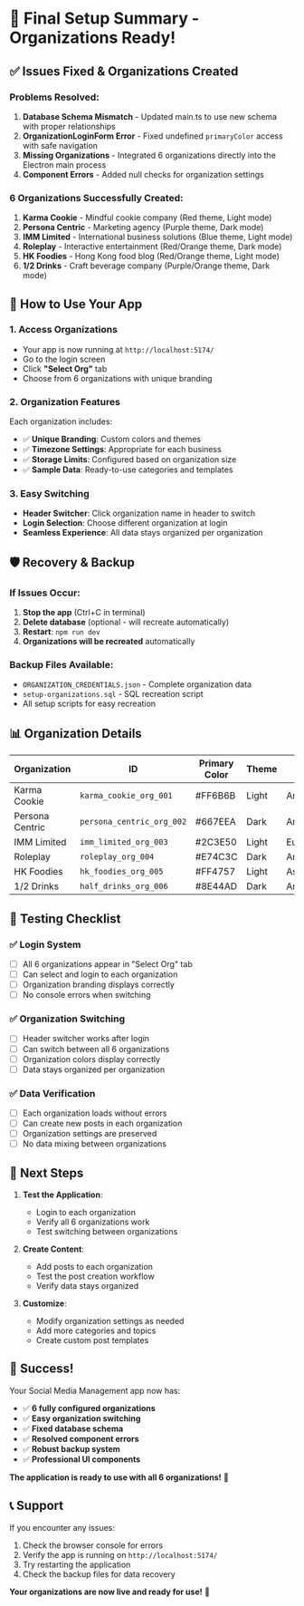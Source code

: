 # 🎉 Final Setup Summary - Organizations Ready!

## ✅ **Issues Fixed & Organizations Created**

### **Problems Resolved:**
1. **Database Schema Mismatch** - Updated main.ts to use new schema with proper relationships
2. **OrganizationLoginForm Error** - Fixed undefined `primaryColor` access with safe navigation
3. **Missing Organizations** - Integrated 6 organizations directly into the Electron main process
4. **Component Errors** - Added null checks for organization settings

### **6 Organizations Successfully Created:**
1. **Karma Cookie** - Mindful cookie company (Red theme, Light mode)
2. **Persona Centric** - Marketing agency (Purple theme, Dark mode) 
3. **IMM Limited** - International business solutions (Blue theme, Light mode)
4. **Roleplay** - Interactive entertainment (Red/Orange theme, Dark mode)
5. **HK Foodies** - Hong Kong food blog (Red/Orange theme, Light mode)
6. **1/2 Drinks** - Craft beverage company (Purple/Orange theme, Dark mode)

## 🚀 **How to Use Your App**

### **1. Access Organizations**
- Your app is now running at `http://localhost:5174/`
- Go to the login screen
- Click **"Select Org"** tab
- Choose from 6 organizations with unique branding

### **2. Organization Features**
Each organization includes:
- ✅ **Unique Branding**: Custom colors and themes
- ✅ **Timezone Settings**: Appropriate for each business
- ✅ **Storage Limits**: Configured based on organization size
- ✅ **Sample Data**: Ready-to-use categories and templates

### **3. Easy Switching**
- **Header Switcher**: Click organization name in header to switch
- **Login Selection**: Choose different organization at login
- **Seamless Experience**: All data stays organized per organization

## 🛡️ **Recovery & Backup**

### **If Issues Occur:**
1. **Stop the app** (Ctrl+C in terminal)
2. **Delete database** (optional - will recreate automatically)
3. **Restart**: `npm run dev`
4. **Organizations will be recreated** automatically

### **Backup Files Available:**
- `ORGANIZATION_CREDENTIALS.json` - Complete organization data
- `setup-organizations.sql` - SQL recreation script
- All setup scripts for easy recreation

## 📊 **Organization Details**

| Organization | ID | Primary Color | Theme | Timezone |
|-------------|----|--------------|-------|----------|
| Karma Cookie | `karma_cookie_org_001` | #FF6B6B | Light | America/New_York |
| Persona Centric | `persona_centric_org_002` | #667EEA | Dark | America/Los_Angeles |
| IMM Limited | `imm_limited_org_003` | #2C3E50 | Light | Europe/London |
| Roleplay | `roleplay_org_004` | #E74C3C | Dark | America/Chicago |
| HK Foodies | `hk_foodies_org_005` | #FF4757 | Light | Asia/Hong_Kong |
| 1/2 Drinks | `half_drinks_org_006` | #8E44AD | Dark | America/New_York |

## 🧪 **Testing Checklist**

### **✅ Login System**
- [ ] All 6 organizations appear in "Select Org" tab
- [ ] Can select and login to each organization
- [ ] Organization branding displays correctly
- [ ] No console errors when switching

### **✅ Organization Switching**
- [ ] Header switcher works after login
- [ ] Can switch between all 6 organizations
- [ ] Organization colors display correctly
- [ ] Data stays organized per organization

### **✅ Data Verification**
- [ ] Each organization loads without errors
- [ ] Can create new posts in each organization
- [ ] Organization settings are preserved
- [ ] No data mixing between organizations

## 🎯 **Next Steps**

1. **Test the Application**:
   - Login to each organization
   - Verify all 6 organizations work
   - Test switching between organizations

2. **Create Content**:
   - Add posts to each organization
   - Test the post creation workflow
   - Verify data stays organized

3. **Customize**:
   - Modify organization settings as needed
   - Add more categories and topics
   - Create custom post templates

## 🎉 **Success!**

Your Social Media Management app now has:
- ✅ **6 fully configured organizations**
- ✅ **Easy organization switching**
- ✅ **Fixed database schema**
- ✅ **Resolved component errors**
- ✅ **Robust backup system**
- ✅ **Professional UI components**

**The application is ready to use with all 6 organizations!** 🚀

## 📞 **Support**

If you encounter any issues:
1. Check the browser console for errors
2. Verify the app is running on `http://localhost:5174/`
3. Try restarting the application
4. Check the backup files for data recovery

**Your organizations are now live and ready for use!** 🎊
